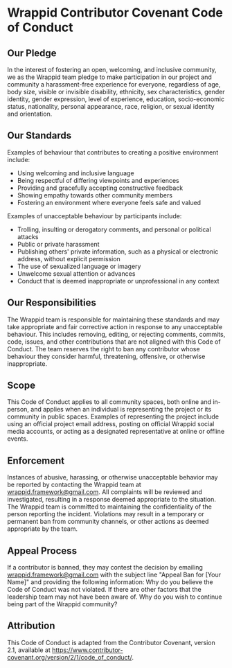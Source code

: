 # Wrappid Contributor Covenant Code of Conduct

## Our Pledge

In the interest of fostering an open, welcoming, and inclusive community, we as the Wrappid team pledge to make participation in our project and community a harassment-free experience for everyone, regardless of age, body size, visible or invisible disability, ethnicity, sex characteristics, gender identity, gender expression, level of experience, education, socio-economic status, nationality, personal appearance, race, religion, or sexual identity and orientation.
## Our Standards

Examples of behaviour that contributes to creating a positive environment include:
- Using welcoming and inclusive language
- Being respectful of differing viewpoints and experiences
- Providing and gracefully accepting constructive feedback
- Showing empathy towards other community members
- Fostering an environment where everyone feels safe and valued

Examples of unacceptable behaviour by participants include:
- Trolling, insulting or derogatory comments, and personal or political attacks
- Public or private harassment
- Publishing others' private information, such as a physical or electronic address, without explicit permission
- The use of sexualized language or imagery
- Unwelcome sexual attention or advances
- Conduct that is deemed inappropriate or unprofessional in any context

## Our Responsibilities

The Wrappid team is responsible for maintaining these standards and may take appropriate and fair corrective action in response to any unacceptable behaviour. This includes removing, editing, or rejecting comments, commits, code, issues, and other contributions that are not aligned with this Code of Conduct. The team reserves the right to ban any contributor whose behaviour they consider harmful, threatening, offensive, or otherwise inappropriate.
## Scope
This Code of Conduct applies to all community spaces, both online and in-person, and applies when an individual is representing the project or its community in public spaces. Examples of representing the project include using an official project email address, posting on official Wrappid social media accounts, or acting as a designated representative at online or offline events.
## Enforcement
Instances of abusive, harassing, or otherwise unacceptable behavior may be reported by contacting the Wrappid team at wrappid.framework@gmail.com. All complaints will be reviewed and investigated, resulting in a response deemed appropriate to the situation. The Wrappid team is committed to maintaining the confidentiality of the person reporting the incident. Violations may result in a temporary or permanent ban from community channels, or other actions as deemed appropriate by the team.
## Appeal Process
If a contributor is banned, they may contest the decision by emailing wrappid.framework@gmail.com with the subject line "Appeal Ban for [Your Name]" and providing the following information:
Why do you believe the Code of Conduct was not violated.
If there are other factors that the leadership team may not have been aware of.
Why do you wish to continue being part of the Wrappid community?

## Attribution

This Code of Conduct is adapted from the Contributor Covenant, version 2.1, available at https://www.contributor-covenant.org/version/2/1/code_of_conduct/.

